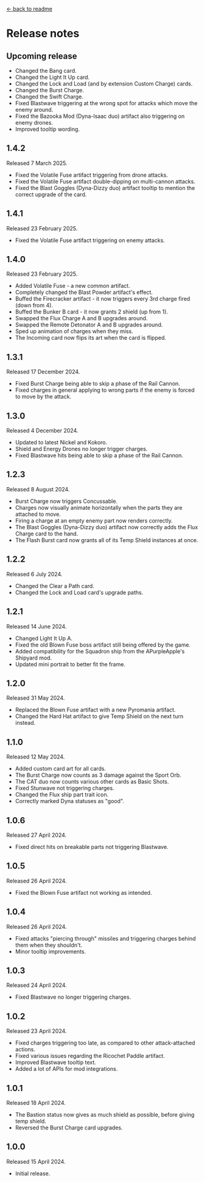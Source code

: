 [← back to readme](README.md)

# Release notes

## Upcoming release

* Changed the Bang card.
* Changed the Light It Up card.
* Changed the Lock and Load (and by extension Custom Charge) cards.
* Changed the Burst Charge.
* Changed the Swift Charge.
* Fixed Blastwave triggering at the wrong spot for attacks which move the enemy around.
* Fixed the Bazooka Mod (Dyna-Isaac duo) artifact also triggering on enemy drones.
* Improved tooltip wording.

## 1.4.2
Released 7 March 2025.

* Fixed the Volatile Fuse artifact triggering from drone attacks.
* Fixed the Volatile Fuse artifact double-dipping on multi-cannon attacks.
* Fixed the Blast Goggles (Dyna-Dizzy duo) artifact tooltip to mention the correct upgrade of the card.

## 1.4.1
Released 23 February 2025.

* Fixed the Volatile Fuse artifact triggering on enemy attacks.

## 1.4.0
Released 23 February 2025.

* Added Volatile Fuse - a new common artifact.
* Completely changed the Blast Powder artifact's effect.
* Buffed the Firecracker artifact - it now triggers every 3rd charge fired (down from 4).
* Buffed the Bunker B card - it now grants 2 shield (up from 1).
* Swapped the Flux Charge A and B upgrades around.
* Swapped the Remote Detonator A and B upgrades around.
* Sped up animation of charges when they miss.
* The Incoming card now flips its art when the card is flipped.

## 1.3.1
Released 17 December 2024.

* Fixed Burst Charge being able to skip a phase of the Rail Cannon.
* Fixed charges in general applying to wrong parts if the enemy is forced to move by the attack.

## 1.3.0
Released 4 December 2024.

* Updated to latest Nickel and Kokoro.
* Shield and Energy Drones no longer trigger charges.
* Fixed Blastwave hits being able to skip a phase of the Rail Cannon.

## 1.2.3
Released 8 August 2024.

* Burst Charge now triggers Concussable.
* Charges now visually animate horizontally when the parts they are attached to move.
* Firing a charge at an empty enemy part now renders correctly.
* The Blast Goggles (Dyna-Dizzy duo) artifact now correctly adds the Flux Charge card to the hand.
* The Flash Burst card now grants all of its Temp Shield instances at once.

## 1.2.2
Released 6 July 2024.

* Changed the Clear a Path card.
* Changed the Lock and Load card's upgrade paths.

## 1.2.1
Released 14 June 2024.

* Changed Light It Up A.
* Fixed the old Blown Fuse boss artifact still being offered by the game.
* Added compatibility for the Squadron ship from the APurpleApple's Shipyard mod.
* Updated mini portrait to better fit the frame.

## 1.2.0
Released 31 May 2024.

* Replaced the Blown Fuse artifact with a new Pyromania artifact.
* Changed the Hard Hat artifact to give Temp Shield on the next turn instead.

## 1.1.0
Released 12 May 2024.

* Added custom card art for all cards.
* The Burst Charge now counts as 3 damage against the Sport Orb.
* The CAT duo now counts various other cards as Basic Shots.
* Fixed Stunwave not triggering charges.
* Changed the Flux ship part trait icon.
* Correctly marked Dyna statuses as "good".

## 1.0.6
Released 27 April 2024.

* Fixed direct hits on breakable parts not triggering Blastwave.

## 1.0.5
Released 26 April 2024.

* Fixed the Blown Fuse artifact not working as intended.

## 1.0.4
Released 26 April 2024.

* Fixed attacks "piercing through" missiles and triggering charges behind them when they shouldn't.
* Minor tooltip improvements.

## 1.0.3
Released 24 April 2024.

* Fixed Blastwave no longer triggering charges.

## 1.0.2
Released 23 April 2024.

* Fixed charges triggering too late, as compared to other attack-attached actions.
* Fixed various issues regarding the Ricochet Paddle artifact.
* Improved Blastwave tooltip text.
* Added a lot of APIs for mod integrations.

## 1.0.1
Released 18 April 2024.

* The Bastion status now gives as much shield as possible, before giving temp shield.
* Reversed the Burst Charge card upgrades.

## 1.0.0
Released 15 April 2024.

* Initial release.